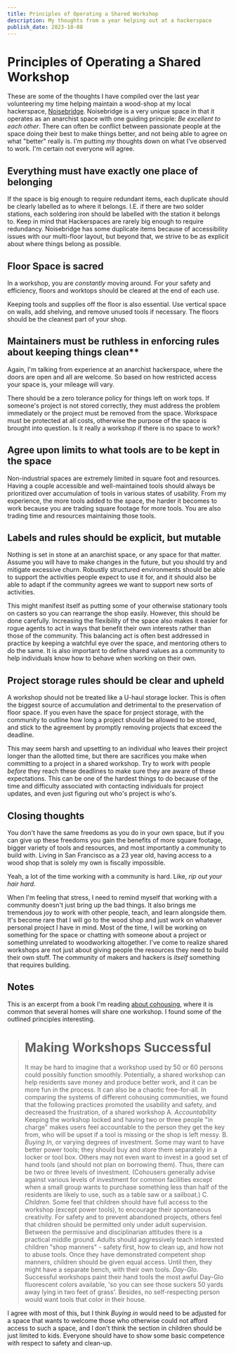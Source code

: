 ```yaml
---
title: Principles of Operating a Shared Workshop
description: My thoughts from a year helping out at a hackerspace
publish_date: 2023-10-08
---
```


# Principles of Operating a Shared Workshop

These are some of the thoughts I have compiled over the last year volunteering my time helping maintain a wood-shop at my local hackerspace, [Noisebridge](noisebridge.net). Noisebridge is a very unique space in that it operates as an anarchist space with one guiding principle: *Be excellent to each other*. There can often be conflict between passionate people at the space doing their best to make things better, and not being able to agree on what "better" really is. I'm putting _my_ thoughts down on what I've observed to work. I'm certain not everyone will agree.

## Everything must have exactly one place of belonging

If the space is big enough to require redundant items, each duplicate should be clearly labelled as to where it belongs. I.E. if there are two solder stations, each soldering iron should be labelled with the station it belongs to. Keep in mind that Hackerspaces are rarely big enough to require redundancy. Noisebridge has some duplicate items because of accessibility issues with our multi-floor layout, but beyond that, we strive to be as explicit about where things belong as possible.

## Floor Space is sacred

In a workshop, you are _constantly_ moving around. For your safety and efficiency, floors and worktops should be cleared at the end of each use.

Keeping tools and supplies off the floor is also essential. Use vertical space on walls, add shelving, and remove unused tools if necessary. The floors should be the cleanest part of your shop.

## Maintainers must be ruthless in enforcing rules about keeping things clean**

Again, I'm talking from experience at an anarchist hackerspace, where the doors are open and all are welcome. So based on how restricted access your space is, your mileage will vary. 

There should be a zero tolerance policy for things left on work tops. If someone's project is not stored correctly, they must address the problem immediately or the project must be removed from the space. Workspace must be protected at all costs, otherwise the purpose of the space is brought into question. Is it really a workshop if there is no space to work?

## Agree upon limits to what tools are to be kept in the space

Non-industrial spaces are extremely limited in square foot and resources. Having a couple accessible and well-maintained tools should always be prioritized over accumulation of tools in various states of usability. From my experience, the more tools added to the space, the harder it becomes to work because you are trading square footage for more tools. You are also trading time and resources maintaining those tools.

## Labels and rules should be explicit, but mutable

Nothing is set in stone at an anarchist space, or any space for that matter. Assume you will have to make changes in the future, but you should try and mitigate excessive churn. Robustly structured environments should be able to support the activities people expect to use it for, and it should also be able to adapt if the community agrees we want to support new sorts of activities.

This might manifest itself as putting some of your otherwise stationary tools on casters so you can rearrange the shop easily. However, this should be done carefully. Increasing the flexibility of the space also makes it easier for rogue agents to act in ways that benefit their own interests rather than those of the community. This balancing act is often best addressed in practice by keeping a watchful eye over the space, and mentoring others to do the same. It is also important to define shared values as a community to help individuals know how to behave when working on their own.

## Project storage rules should be clear and upheld

A workshop should not be treated like a U-haul storage locker. This is often the biggest source of accumulation and detrimental to the preservation of floor space. If you even have the space for project storage, with the community to outline how long a project should be allowed to be stored, and stick to the agreement by promptly removing projects that exceed the deadline.

This may seem harsh and upsetting to an individual who leaves their project longer than the allotted time, but there are sacrifices you make when committing to a project in a shared workshop. Try to work with people _before_ they reach these deadlines to make sure they are aware of these expectations. This can be one of the hardest things to do because of the time and difficulty associated with contacting individuals for project updates, and even just figuring out who's project is who's.

## Closing thoughts

You don't have the same freedoms as you do in your own space, but if you can give up these freedoms you gain the benefits of more square footage, bigger variety of tools and resources, and most importantly a community to build with. Living in San Francisco as a 23 year old, having access to a wood shop that is solely my own is fiscally impossible.

Yeah, a lot of the time working with a community is hard. Like, _rip out your hair hard_.

When I'm feeling that stress, I need to remind myself that working with a community doesn't just bring up the bad things. It also brings me tremendous joy to work with other people, teach, and learn alongside them. It's become rare that I will go to the wood shop and just work on whatever personal project I have in mind. Most of the time, I will be working on something for the space or chatting with someone about a project or something unrelated to woodworking altogether. I've come to realize shared workshops are not just about giving people the resources they need to build their own stuff. The community of makers and hackers is _itself_ something that requires building.


## Notes
This is an excerpt from a book I'm reading [about cohousing](https://worldcat.org/title/429393294), where it is common that several homes will share one workshop. I found some of the outlined principles interesting.

> # Making Workshops Successful
> It may be hard to imagine that a workshop used by 50 or 60 persons could possibly function smoothly. Potentially, a shared workshop can help residents save money and produce better work, and it can be more fun in the process. It can also be a chaotic free-for-all. In comparing the systems of different cohousing communities, we found that the following practices promoted the usability and safety, and decreased the frustration, of a shared workshop
> A. *Accountability* Keeping the workshop locked and having two or three people "in charge" makes users feel accountable to the person they get the key from, who will be upset if a tool is missing or the shop is left messy.
> B. *Buying In*, or varying degrees of investment. Some may want to have better power tools; they should buy and store them separately in a locker or tool box. Others may not even want to invest in a good set of hand tools (and should not plan on borrowing them). Thus, there can be two or three levels of investment. (Cohousers generally advise against various levels of investment for common facilities except when a small group wants to purchase something less than half of the residents are likely to use, such as a table saw or a sailboat.)
> C. *Children*. Some feel that children should have full access to the workshop (except power tools), to encourage their spontaneous creativity. For safety and to prevent abandoned projects, others feel that children should be permitted only under adult supervision. Between the permissive and disciplinarian attitudes there is a practical middle ground. Adults should aggressively teach interested children "shop manners" - safety first, how to clean up, and how not to abuse tools. Once they have demonstrated competent shop manners, children should be given equal access. Until then, they might have a separate bench, with their own tools.
> *Day-Glo*. Successful workshops paint their hand tools the most awful Day-Glo fluorescent colors available, 'so you can see those suckers 50 yards away lying in two feet of grass'. Besides, no self-respecting person would want tools that color in their house.

I agree with most of this, but I think *Buying in* would need to be adjusted for a space that wants to welcome those who otherwise could not afford access to such a space, and I don't think the section in children should be just limited to kids. Everyone should have to show some basic competence with respect to safety and clean-up.
